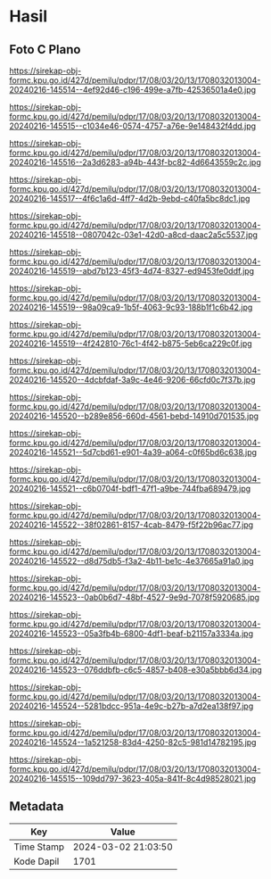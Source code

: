 # Hasil

## Foto C Plano

https://sirekap-obj-formc.kpu.go.id/427d/pemilu/pdpr/17/08/03/20/13/1708032013004-20240216-145514--4ef92d46-c196-499e-a7fb-42536501a4e0.jpg

https://sirekap-obj-formc.kpu.go.id/427d/pemilu/pdpr/17/08/03/20/13/1708032013004-20240216-145515--c1034e46-0574-4757-a76e-9e148432f4dd.jpg

https://sirekap-obj-formc.kpu.go.id/427d/pemilu/pdpr/17/08/03/20/13/1708032013004-20240216-145516--2a3d6283-a94b-443f-bc82-4d6643559c2c.jpg

https://sirekap-obj-formc.kpu.go.id/427d/pemilu/pdpr/17/08/03/20/13/1708032013004-20240216-145517--4f6c1a6d-4ff7-4d2b-9ebd-c40fa5bc8dc1.jpg

https://sirekap-obj-formc.kpu.go.id/427d/pemilu/pdpr/17/08/03/20/13/1708032013004-20240216-145518--0807042c-03e1-42d0-a8cd-daac2a5c5537.jpg

https://sirekap-obj-formc.kpu.go.id/427d/pemilu/pdpr/17/08/03/20/13/1708032013004-20240216-145519--abd7b123-45f3-4d74-8327-ed9453fe0ddf.jpg

https://sirekap-obj-formc.kpu.go.id/427d/pemilu/pdpr/17/08/03/20/13/1708032013004-20240216-145519--98a09ca9-1b5f-4063-9c93-188b1f1c6b42.jpg

https://sirekap-obj-formc.kpu.go.id/427d/pemilu/pdpr/17/08/03/20/13/1708032013004-20240216-145519--4f242810-76c1-4f42-b875-5eb6ca229c0f.jpg

https://sirekap-obj-formc.kpu.go.id/427d/pemilu/pdpr/17/08/03/20/13/1708032013004-20240216-145520--4dcbfdaf-3a9c-4e46-9206-66cfd0c7f37b.jpg

https://sirekap-obj-formc.kpu.go.id/427d/pemilu/pdpr/17/08/03/20/13/1708032013004-20240216-145520--b289e856-660d-4561-bebd-14910d701535.jpg

https://sirekap-obj-formc.kpu.go.id/427d/pemilu/pdpr/17/08/03/20/13/1708032013004-20240216-145521--5d7cbd61-e901-4a39-a064-c0f65bd6c638.jpg

https://sirekap-obj-formc.kpu.go.id/427d/pemilu/pdpr/17/08/03/20/13/1708032013004-20240216-145521--c6b0704f-bdf1-47f1-a9be-744fba689479.jpg

https://sirekap-obj-formc.kpu.go.id/427d/pemilu/pdpr/17/08/03/20/13/1708032013004-20240216-145522--38f02861-8157-4cab-8479-f5f22b96ac77.jpg

https://sirekap-obj-formc.kpu.go.id/427d/pemilu/pdpr/17/08/03/20/13/1708032013004-20240216-145522--d8d75db5-f3a2-4b11-be1c-4e37665a91a0.jpg

https://sirekap-obj-formc.kpu.go.id/427d/pemilu/pdpr/17/08/03/20/13/1708032013004-20240216-145523--0ab0b6d7-48bf-4527-9e9d-7078f5920685.jpg

https://sirekap-obj-formc.kpu.go.id/427d/pemilu/pdpr/17/08/03/20/13/1708032013004-20240216-145523--05a3fb4b-6800-4df1-beaf-b21157a3334a.jpg

https://sirekap-obj-formc.kpu.go.id/427d/pemilu/pdpr/17/08/03/20/13/1708032013004-20240216-145523--076ddbfb-c6c5-4857-b408-e30a5bbb6d34.jpg

https://sirekap-obj-formc.kpu.go.id/427d/pemilu/pdpr/17/08/03/20/13/1708032013004-20240216-145524--5281bdcc-951a-4e9c-b27b-a7d2ea138f97.jpg

https://sirekap-obj-formc.kpu.go.id/427d/pemilu/pdpr/17/08/03/20/13/1708032013004-20240216-145524--1a521258-83d4-4250-82c5-981d14782195.jpg

https://sirekap-obj-formc.kpu.go.id/427d/pemilu/pdpr/17/08/03/20/13/1708032013004-20240216-145515--109dd797-3623-405a-841f-8c4d98528021.jpg


## Metadata

| Key        | Value               |
| ---------- | ------------------- |
| Time Stamp | 2024-03-02 21:03:50 |
| Kode Dapil | 1701                |



